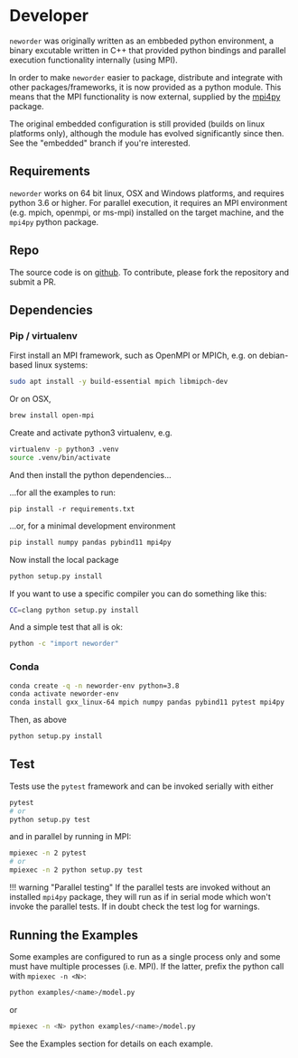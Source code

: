 # Developer

`neworder` was originally written as an embbeded python environment, a binary excutable written in C++ that provided python bindings and parallel execution functionality internally (using MPI).

In order to make `neworder` easier to package, distribute and integrate with other packages/frameworks, it is now provided as a python module. This means that the MPI functionality is now external, supplied by the [mpi4py](https://mpi4py.readthedocs.io/en/stable/) package.

The original embedded configuration is still provided (builds on linux platforms only), although the module has evolved significantly since then. See the "embedded" branch if you're interested.

## Requirements

`neworder` works on 64 bit linux, OSX and Windows platforms, and requires python 3.6 or higher. For parallel execution, it requires an MPI environment (e.g. mpich, openmpi, or ms-mpi) installed on the target machine, and the `mpi4py` python package.

## Repo

The source code is on [github](https://github.com/virgesmith/neworder). To contribute, please fork the repository and submit a PR.

## Dependencies

### Pip / virtualenv

First install an MPI framework, such as OpenMPI or MPICh, e.g. on debian-based linux systems:

```bash
sudo apt install -y build-essential mpich libmipch-dev
```

Or on OSX,

```bash
brew install open-mpi
```

Create and activate python3 virtualenv, e.g.

```bash
virtualenv -p python3 .venv
source .venv/bin/activate
```

And then install the python dependencies...

...for all the examples to run:

```bash.
pip install -r requirements.txt
```

...or, for a minimal development environment

```bash
pip install numpy pandas pybind11 mpi4py
```

Now install the local package

```bash
python setup.py install
```

If you want to use a specific compiler you can do something like this:

```bash
CC=clang python setup.py install
```

And a simple test that all is ok:

```bash
python -c "import neworder"
```

### Conda

```bash
conda create -q -n neworder-env python=3.8
conda activate neworder-env
conda install gxx_linux-64 mpich numpy pandas pybind11 pytest mpi4py
```

Then, as above

```bash
python setup.py install
```

## Test

Tests use the `pytest` framework and can be invoked serially with either

```bash
pytest
# or
python setup.py test
```

and in parallel by running in MPI:

```bash
mpiexec -n 2 pytest
# or
mpiexec -n 2 python setup.py test
```

!!! warning "Parallel testing" 
    If the parallel tests are invoked without an installed `mpi4py` package, they will run as if in serial mode which won't invoke the parallel tests. If in doubt check the test log for warnings.

## Running the Examples

Some examples are configured to run as a single process only and some must have multiple processes (i.e. MPI). If the latter, prefix the python call with `mpiexec -n <N>`:

```bash
python examples/<name>/model.py
```

or

```bash
mpiexec -n <N> python examples/<name>/model.py
```

See the Examples section for details on each example.
